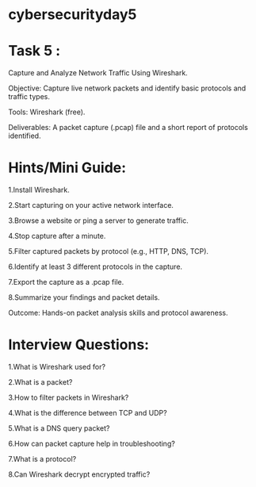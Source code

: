 # cybersecurityday5

# Task 5 : 
Capture and Analyze Network Traffic Using Wireshark.

Objective: Capture live network packets and identify basic protocols and traffic types.

Tools: Wireshark (free).

Deliverables: A packet capture (.pcap) file and a short report of protocols identified.

# Hints/Mini Guide:

1.Install Wireshark.

2.Start capturing on your active network interface.

3.Browse a website or ping a server to generate traffic.

4.Stop capture after a minute.

5.Filter captured packets by protocol (e.g., HTTP, DNS, TCP).

6.Identify at least 3 different protocols in the capture.

7.Export the capture as a .pcap file.

8.Summarize your findings and packet details.

Outcome: Hands-on packet analysis skills and protocol awareness.

# Interview Questions:

1.What is Wireshark used for?

2.What is a packet?

3.How to filter packets in Wireshark?

4.What is the difference between TCP and UDP?

5.What is a DNS query packet?

6.How can packet capture help in troubleshooting?

7.What is a protocol?

8.Can Wireshark decrypt encrypted traffic?

